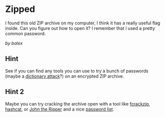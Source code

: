 # Zipped

I found this old ZIP archive on my computer, I think it has a really useful flag inside. Can you figure out how to open it? I remember that I used a pretty common password.

_by balex_

## Hint

See if you can find any tools you can use to try a bunch of passwords (maybe a [dictionary attack](https://en.wikipedia.org/wiki/Dictionary_attack)?) on an encrypted ZIP archive.

## Hint 2

Maybe you can try cracking the archive open with a tool like [fcrackzip](https://github.com/hyc/fcrackzip), [hashcat](https://hashcat.net/hashcat/), or [John the Ripper](https://www.openwall.com/john/) and a nice [password list](https://github.com/danielmiessler/SecLists/tree/master/Passwords/Common-Credentials).
